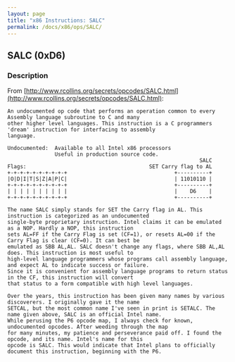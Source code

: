 ```yaml
---
layout: page
title: "x86 Instructions: SALC"
permalink: /docs/x86/ops/SALC/
---
```


SALC (0xD6)
---

### Description

From [http://www.rcollins.org/secrets/opcodes/SALC.html](http://www.rcollins.org/secrets/opcodes/SALC.html):

	An undocumented op code that performs an operation common to every Assembly language subroutine to C and many
	other higher level languages. This instruction is a C programmers 'dream' instruction for interfacing to assembly
	language.
	
	Undocumented:  Available to all Intel x86 processors
	               Useful in production source code.
	                                                             SALC
	Flags:                                       SET Carry flag to AL
	+-+-+-+-+-+-+-+-+-+                                  +----------+
	|O|D|I|T|S|Z|A|P|C|                                  | 11010110 |
	+-+-+-+-+-+-+-+-+-+                                  +----------+
	| | | | | | | | | |                                  |    D6    |
	+-+-+-+-+-+-+-+-+-+                                  +----------+
	
	The name SALC simply stands for SET the Carry flag in AL. This instruction is categorized as an undocumented
	single-byte proprietary instruction. Intel claims it can be emulated as a NOP. Hardly a NOP, this instruction
	sets AL=FF if the Carry Flag is set (CF=1), or resets AL=00 if the Carry Flag is clear (CF=0). It can best be
	emulated as SBB AL,AL. SALC doesn't change any flags, where SBB AL,AL does. This instruction is most useful to
	high-level language programmers whose programs call assembly language, and expect AL to indicate success or failure.
	Since it is convenient for assembly language programs to return status in the CF, this instruction will convert
	that status to a form compatible with high level languages.
	
	Over the years, this instruction has been given many names by various discoverers. I originally gave it the name
	SETCAL, but the most common name I've seen in print is SETALC. The name given above, SALC is an official Intel name.
	While perusing the P6 opcode map, I always check for known, undocumented opcodes. After weeding through the map
	for many minutes, my patience and perseverance paid off. I found the opcode, and its name. Intel's name for this
	opcode is SALC. This would indicate that Intel plans to officially document this instruction, beginning with the P6.
